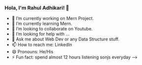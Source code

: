 ### Hola, I'm Rahul Adhikari! 👋



- 🔭 I’m currently working on Mern Project.
- 🌱 I’m currently learning Mern.
- 👯 I’m looking to collaborate on Youtube.
- 🤔 I’m looking for help with ...
- 💬 Ask me about Web Dev or any Data Structure stuff.
- 📫 How to reach me: LinkedIn
- 😄 Pronouns: He/His
- ⚡ Fun fact: spend almost 12 hours listening sonjs everyday
-->
